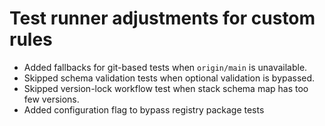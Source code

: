 # Test runner adjustments for custom rules

- Added fallbacks for git-based tests when `origin/main` is unavailable.
- Skipped schema validation tests when optional validation is bypassed.
- Skipped version-lock workflow test when stack schema map has too few versions.
- Added configuration flag to bypass registry package tests
